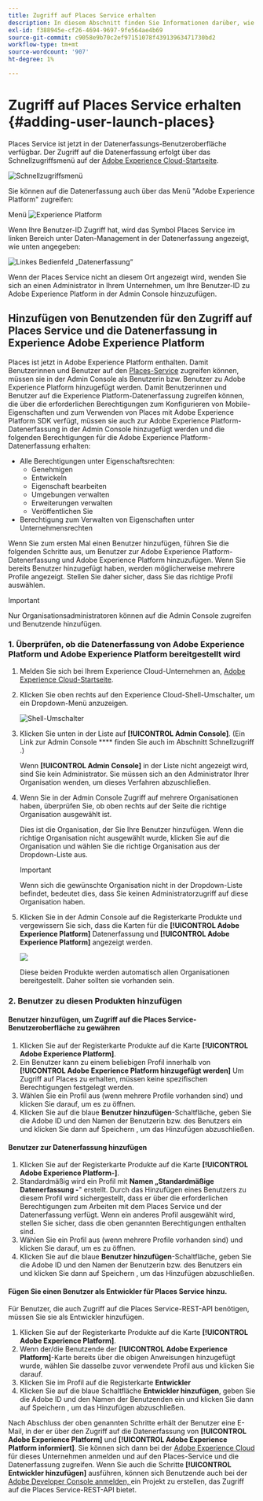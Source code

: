 ```yaml
---
title: Zugriff auf Places Service erhalten
description: In diesem Abschnitt finden Sie Informationen darüber, wie Sie einen Benutzer zu Places Service und Experience Platform Launch hinzufügen, damit der Benutzer auf Places Service zugreifen kann.
exl-id: f388945e-cf26-4694-9697-9fe564ae4b69
source-git-commit: c9058e9b70c2ef97151078f43913963471730bd2
workflow-type: tm+mt
source-wordcount: '907'
ht-degree: 1%

---
```


# Zugriff auf Places Service erhalten {#adding-user-launch-places}

Places Service ist jetzt in der Datenerfassungs-Benutzeroberfläche verfügbar. Der Zugriff auf die Datenerfassung erfolgt über das Schnellzugriffsmenü auf der [Adobe Experience Cloud-Startseite](https://experience.adobe.com).

![Schnellzugriffsmenü](/help/assets/quickaccess.png)

Sie können auf die Datenerfassung auch über das Menü &quot;Adobe Experience Platform&quot; zugreifen:

Menü ![Experience Platform](/help/assets/solutionaccessmenu.png)

Wenn Ihre Benutzer-ID Zugriff hat, wird das Symbol Places Service im linken Bereich unter Daten-Management in der Datenerfassung angezeigt, wie unten angegeben:

![Linkes Bedienfeld „Datenerfassung“](/help/assets/places_in_data_collection.png)

Wenn der Places Service nicht an diesem Ort angezeigt wird, wenden Sie sich an einen Administrator in Ihrem Unternehmen, um Ihre Benutzer-ID zu Adobe Experience Platform in der Admin Console hinzuzufügen.

## Hinzufügen von Benutzenden für den Zugriff auf Places Service und die Datenerfassung in Experience Adobe Experience Platform

Places ist jetzt in Adobe Experience Platform enthalten. Damit Benutzerinnen und Benutzer auf den [Places-Service](https://experience.adobe.com/#/data-collection/places) zugreifen können, müssen sie in der Admin Console als Benutzerin bzw. Benutzer zu Adobe Experience Platform hinzugefügt werden. Damit Benutzerinnen und Benutzer auf die Experience Platform-Datenerfassung zugreifen können, die über die erforderlichen Berechtigungen zum Konfigurieren von Mobile-Eigenschaften und zum Verwenden von Places mit Adobe Experience Platform SDK verfügt, müssen sie auch zur Adobe Experience Platform-Datenerfassung in der Admin Console hinzugefügt werden und die folgenden Berechtigungen für die Adobe Experience Platform-Datenerfassung erhalten:

* Alle Berechtigungen unter Eigenschaftsrechten:
   * Genehmigen
   * Entwickeln
   * Eigenschaft bearbeiten
   * Umgebungen verwalten
   * Erweiterungen verwalten
   * Veröffentlichen Sie
* Berechtigung zum Verwalten von Eigenschaften unter Unternehmensrechten

Wenn Sie zum ersten Mal einen Benutzer hinzufügen, führen Sie die folgenden Schritte aus, um Benutzer zur Adobe Experience Platform-Datenerfassung und Adobe Experience Platform hinzuzufügen. Wenn Sie bereits Benutzer hinzugefügt haben, werden möglicherweise mehrere Profile angezeigt. Stellen Sie daher sicher, dass Sie das richtige Profil auswählen.

>[!IMPORTANT]
>
>Nur Organisationsadministratoren können auf die Admin Console zugreifen und Benutzende hinzufügen.

### 1. Überprüfen, ob die Datenerfassung von Adobe Experience Platform und Adobe Experience Platform bereitgestellt wird

1. Melden Sie sich bei Ihrem Experience Cloud-Unternehmen an, [Adobe Experience Cloud-Startseite](https://experience.adobe.com).
1. Klicken Sie oben rechts auf den Experience Cloud-Shell-Umschalter, um ein Dropdown-Menü anzuzeigen.

   ![Shell-Umschalter](/help/assets/places_shell_switcher1.png)

1. Klicken Sie unten in der Liste auf **[!UICONTROL Admin Console]**. (Ein Link zur Admin Console **** finden Sie auch im Abschnitt Schnellzugriff .)

   Wenn **[!UICONTROL Admin Console]** in der Liste nicht angezeigt wird, sind Sie kein Administrator. Sie müssen sich an den Administrator Ihrer Organisation wenden, um dieses Verfahren abzuschließen.

1. Wenn Sie in der Admin Console Zugriff auf mehrere Organisationen haben, überprüfen Sie, ob oben rechts auf der Seite die richtige Organisation ausgewählt ist.

   Dies ist die Organisation, der Sie Ihre Benutzer hinzufügen. Wenn die richtige Organisation nicht ausgewählt wurde, klicken Sie auf die Organisation und wählen Sie die richtige Organisation aus der Dropdown-Liste aus.

   >[!IMPORTANT]
   >
   >Wenn sich die gewünschte Organisation nicht in der Dropdown-Liste befindet, bedeutet dies, dass Sie keinen Administratorzugriff auf diese Organisation haben.

1. Klicken Sie in der Admin Console auf die Registerkarte Produkte und vergewissern Sie sich, dass die Karten für die **[!UICONTROL Adobe Experience Platform]** Datenerfassung und **[!UICONTROL Adobe Experience Platform]** angezeigt werden.

   ![](/help/assets/places_provisioned1.png)

   Diese beiden Produkte werden automatisch allen Organisationen bereitgestellt. Daher sollten sie vorhanden sein.


### 2. Benutzer zu diesen Produkten hinzufügen

#### Benutzer hinzufügen, um Zugriff auf die Places Service-Benutzeroberfläche zu gewähren

1. Klicken Sie auf der Registerkarte Produkte auf die Karte **[!UICONTROL Adobe Experience Platform]**.
2. Ein Benutzer kann zu einem beliebigen Profil innerhalb von **[!UICONTROL Adobe Experience Platform hinzugefügt werden]** Um Zugriff auf Places zu erhalten, müssen keine spezifischen Berechtigungen festgelegt werden.
3. Wählen Sie ein Profil aus (wenn mehrere Profile vorhanden sind) und klicken Sie darauf, um es zu öffnen.
4. Klicken Sie auf die blaue **Benutzer hinzufügen**-Schaltfläche, geben Sie die Adobe ID und den Namen der Benutzerin bzw. des Benutzers ein und klicken Sie dann auf Speichern , um das Hinzufügen abzuschließen.

#### Benutzer zur Datenerfassung hinzufügen

1. Klicken Sie auf der Registerkarte Produkte auf die Karte **[!UICONTROL Adobe Experience Platform-]**.
2. Standardmäßig wird ein Profil mit **Namen „Standardmäßige Datenerfassung -**&quot; erstellt. Durch das Hinzufügen eines Benutzers zu diesem Profil wird sichergestellt, dass er über die erforderlichen Berechtigungen zum Arbeiten mit dem Places Service und der Datenerfassung verfügt. Wenn ein anderes Profil ausgewählt wird, stellen Sie sicher, dass die oben genannten Berechtigungen enthalten sind.
3. Wählen Sie ein Profil aus (wenn mehrere Profile vorhanden sind) und klicken Sie darauf, um es zu öffnen.
4. Klicken Sie auf die blaue **Benutzer hinzufügen**-Schaltfläche, geben Sie die Adobe ID und den Namen der Benutzerin bzw. des Benutzers ein und klicken Sie dann auf Speichern , um das Hinzufügen abzuschließen.

#### Fügen Sie einen Benutzer als Entwickler für Places Service hinzu.

Für Benutzer, die auch Zugriff auf die Places Service-REST-API benötigen, müssen Sie sie als Entwickler hinzufügen.
1. Klicken Sie auf der Registerkarte Produkte auf die Karte **[!UICONTROL Adobe Experience Platform]**.
2. Wenn der/die Benutzende der **[!UICONTROL Adobe Experience Platform]**-Karte bereits über die obigen Anweisungen hinzugefügt wurde, wählen Sie dasselbe zuvor verwendete Profil aus und klicken Sie darauf.
3. Klicken Sie im Profil auf die Registerkarte **Entwickler**
4. Klicken Sie auf die blaue Schaltfläche **Entwickler hinzufügen**, geben Sie die Adobe ID und den Namen der Benutzenden ein und klicken Sie dann auf Speichern , um das Hinzufügen abzuschließen.

Nach Abschluss der oben genannten Schritte erhält der Benutzer eine E-Mail, in der er über den Zugriff auf die Datenerfassung von **[!UICONTROL Adobe Experience Platform]** und **[!UICONTROL Adobe Experience Platform informiert]**. Sie können sich dann bei der [Adobe Experience Cloud](https://experience.adobe.com) für dieses Unternehmen anmelden und auf den Places-Service und die Datenerfassung zugreifen. Wenn Sie auch die Schritte **[!UICONTROL Entwickler hinzufügen]** ausführen, können sich Benutzende auch bei der [Adobe Developer Console anmelden, ](https://developer.adobe.com/console/home) ein Projekt zu erstellen, das Zugriff auf die Places Service-REST-API bietet.
